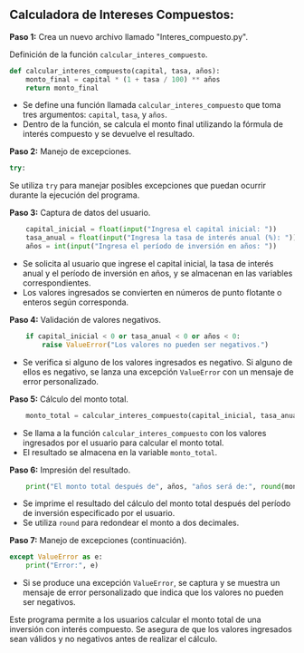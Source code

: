 ## Calculadora de Intereses Compuestos:

**Paso 1:** 
Crea un nuevo archivo llamado "Interes_compuesto.py".

Definición de la función `calcular_interes_compuesto`.

```python
def calcular_interes_compuesto(capital, tasa, años):
    monto_final = capital * (1 + tasa / 100) ** años
    return monto_final
```

- Se define una función llamada `calcular_interes_compuesto` que toma tres argumentos: `capital`, `tasa`, y `años`.
- Dentro de la función, se calcula el monto final utilizando la fórmula de interés compuesto y se devuelve el resultado.

**Paso 2:** Manejo de excepciones.

```python
try:
```

Se utiliza `try` para manejar posibles excepciones que puedan ocurrir durante la ejecución del programa.

**Paso 3:** Captura de datos del usuario.

```python
    capital_inicial = float(input("Ingresa el capital inicial: "))
    tasa_anual = float(input("Ingresa la tasa de interés anual (%): "))
    años = int(input("Ingresa el período de inversión en años: "))
```

- Se solicita al usuario que ingrese el capital inicial, la tasa de interés anual y el período de inversión en años, y se almacenan en las variables correspondientes.
- Los valores ingresados se convierten en números de punto flotante o enteros según corresponda.

**Paso 4:** Validación de valores negativos.

```python
    if capital_inicial < 0 or tasa_anual < 0 or años < 0:
        raise ValueError("Los valores no pueden ser negativos.")
```

- Se verifica si alguno de los valores ingresados es negativo. Si alguno de ellos es negativo, se lanza una excepción `ValueError` con un mensaje de error personalizado.

**Paso 5:** Cálculo del monto total.

```python
    monto_total = calcular_interes_compuesto(capital_inicial, tasa_anual, años)
```

- Se llama a la función `calcular_interes_compuesto` con los valores ingresados por el usuario para calcular el monto total.
- El resultado se almacena en la variable `monto_total`.

**Paso 6:** Impresión del resultado.

```python
    print("El monto total después de", años, "años será de:", round(monto_total, 2))
```

- Se imprime el resultado del cálculo del monto total después del período de inversión especificado por el usuario.
- Se utiliza `round` para redondear el monto a dos decimales.

**Paso 7:** Manejo de excepciones (continuación).

```python
except ValueError as e:
    print("Error:", e)
```

- Si se produce una excepción `ValueError`, se captura y se muestra un mensaje de error personalizado que indica que los valores no pueden ser negativos.

Este programa permite a los usuarios calcular el monto total de una inversión con interés compuesto. Se asegura de que los valores ingresados sean válidos y no negativos antes de realizar el cálculo.